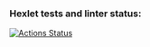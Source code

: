 ### Hexlet tests and linter status:
[![Actions Status](https://github.com/Moshi231/frontend-project-46/workflows/hexlet-check/badge.svg)](https://github.com/Moshi231/frontend-project-46/actions)